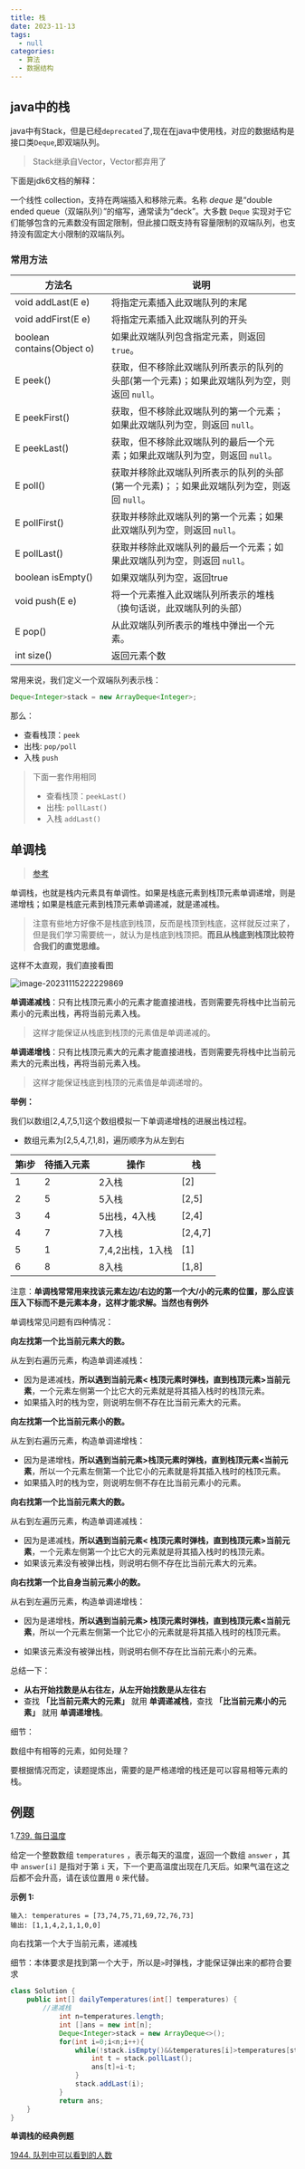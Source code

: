 ```yaml
---
title: 栈
date: 2023-11-13
tags: 
  - null
categories:  
  - 算法
  - 数据结构		
---
```


## java中的栈

java中有Stack，但是已经`deprecated`了,现在在java中使用栈，对应的数据结构是接口类`Deque`,即双端队列。

> Stack继承自Vector，Vector都弃用了

下面是jdk6文档的解释：

一个线性 collection，支持在两端插入和移除元素。名称 *deque* 是“double ended  queue（双端队列）”的缩写，通常读为“deck”。大多数 `Deque`  实现对于它们能够包含的元素数没有固定限制，但此接口既支持有容量限制的双端队列，也支持没有固定大小限制的双端队列。 

### 常用方法

| 方法名                     | 说明                                                         |
| -------------------------- | ------------------------------------------------------------ |
| void addLast(E e)          | 将指定元素插入此双端队列的末尾                               |
| void addFirst(E e)         | 将指定元素插入此双端队列的开头                               |
| boolean contains(Object o) | 如果此双端队列包含指定元素，则返回 `true`。                  |
| E  peek()                  | 获取，但不移除此双端队列所表示的队列的头部(第一个元素)；如果此双端队列为空，则返回 `null`。 |
| E  peekFirst()             | 获取，但不移除此双端队列的第一个元素；如果此双端队列为空，则返回 `null`。 |
| E  peekLast()              | 获取，但不移除此双端队列的最后一个元素；如果此双端队列为空，则返回 `null`。 |
| E  poll()                  | 获取并移除此双端队列所表示的队列的头部(第一个元素)；；如果此双端队列为空，则返回 `null`。 |
| E  pollFirst()             | 获取并移除此双端队列的第一个元素；如果此双端队列为空，则返回 `null`。 |
| E  pollLast()              | 获取并移除此双端队列的最后一个元素；如果此双端队列为空，则返回 `null`。 |
| boolean isEmpty()          | 如果双端队列为空，返回true                                   |
| void push(E e)             | 将一个元素推入此双端队列所表示的堆栈（换句话说，此双端队列的头部） |
| E pop()                    | 从此双端队列所表示的堆栈中弹出一个元素。                     |
| int size()                 | 返回元素个数                                                 |

常用来说，我们定义一个双端队列表示栈：

~~~java
Deque<Integer>stack = new ArrayDeque<Integer>;
~~~

那么：

- 查看栈顶：`peek`
- 出栈: 	`pop/poll`
- 入栈  `push`

>下面一套作用相同
>
>- 查看栈顶：`peekLast()`
>- 出栈: 	`pollLast()`
>- 入栈  `addLast()`
>
>

## 单调栈

> [参考](https://blog.csdn.net/m0_73096566/article/details/129232233)

单调栈，也就是栈内元素具有单调性。如果是栈底元素到栈顶元素单调递增，则是递增栈；如果是栈底元素到栈顶元素单调递减，就是递减栈。

> 注意有些地方好像不是栈底到栈顶，反而是栈顶到栈底，这样就反过来了，但是我们学习需要统一，就认为是栈底到栈顶把。**而且从栈底到栈顶比较符合我们的直觉思维。**

这样不太直观，我们直接看图

![image-20231115222229869](https://typora-1309665611.cos.ap-nanjing.myqcloud.com/typora/image-20231115222229869.png)

**单调递减栈**：只有比栈顶元素小的元素才能直接进栈，否则需要先将栈中比当前元素小的元素出栈，再将当前元素入栈。

>这样才能保证从栈底到栈顶的元素值是单调递减的。

**单调递增栈**：只有比栈顶元素大的元素才能直接进栈，否则需要先将栈中比当前元素大的元素出栈，再将当前元素入栈。

>这样才能保证栈底到栈顶的元素值是单调递增的。

**举例：**

我们以数组[2,4,7,5,1]这个数组模拟一下单调递增栈的进展出栈过程。

- 数组元素为[2,5,4,7,1,8]，遍历顺序为从左到右

| 第i步 | 待插入元素 | 操作             | 栈      |
| ----- | ---------- | ---------------- | ------- |
| 1     | 2          | 2入栈            | [2]     |
| 2     | 5          | 5入栈            | [2,5]   |
| 3     | 4          | 5出栈，4入栈     | [2,4]   |
| 4     | 7          | 7入栈            | [2,4,7] |
| 5     | 1          | 7,4,2出栈，1入栈 | [1]     |
| 6     | 8          | 8入栈            | [1,8]   |

注意：**单调栈常常用来找该元素左边/右边的第一个大/小的元素的位置，那么应该压入下标而不是元素本身，这样才能求解。当然也有例外**

单调栈常见问题有四种情况：

**向左找第一个比当前元素大的数。**

从左到右遍历元素，构造单调递减栈：

- 因为是递减栈，**所以遇到当前元素< 栈顶元素时弹栈，直到栈顶元素>当前元素**，一个元素左侧第一个比它大的元素就是将其插入栈时的栈顶元素。
- 如果插入时的栈为空，则说明左侧不存在比当前元素大的元素。

**向左找第一个比当前元素小的数。**

从左到右遍历元素，构造单调递增栈：

- 因为是递增栈，**所以遇到当前元素>栈顶元素时弹栈，直到栈顶元素<当前元素**，所以一个元素左侧第一个比它小的元素就是将其插入栈时的栈顶元素。
- 如果插入时的栈为空，则说明左侧不存在比当前元素小的元素。

**向右找第一个比当前元素大的数。**

从右到左遍历元素，构造单调递减栈：

- 因为是递减栈，**所以遇到当前元素< 栈顶元素时弹栈，直到栈顶元素>当前元素**，一个元素左侧第一个比它大的元素就是将其插入栈时的栈顶元素。
- 如果该元素没有被弹出栈，则说明右侧不存在比当前元素大的元素。

**向右找第一个比自身当前元素小的数。**

从右到左遍历元素，构造单调递增栈：

- 因为是递增栈，**所以遇到当前元素> 栈顶元素时弹栈，直到栈顶元素<当前元素**，所以一个元素左侧第一个比它小的元素就是将其插入栈时的栈顶元素。

- 如果该元素没有被弹出栈，则说明右侧不存在比当前元素小的元素。


总结一下：

- **从右开始找数是从右往左，从左开始找数是从左往右**
- 查找 **「比当前元素大的元素」** 就用 **单调递减栈**，查找 **「比当前元素小的元素」** 就用 **单调递增栈**。

细节：

数组中有相等的元素，如何处理？

要根据情况而定，读题提炼出，需要的是严格递增的栈还是可以容易相等元素的栈。

## 例题

1.[739. 每日温度](https://leetcode.cn/problems/daily-temperatures/)

给定一个整数数组 `temperatures` ，表示每天的温度，返回一个数组 `answer` ，其中 `answer[i]` 是指对于第 `i` 天，下一个更高温度出现在几天后。如果气温在这之后都不会升高，请在该位置用 `0` 来代替。

**示例 1:**

```
输入: temperatures = [73,74,75,71,69,72,76,73]
输出: [1,1,4,2,1,1,0,0]
```

向右找第一个大于当前元素，递减栈

细节：本体要求是找到第一个大于，所以是`>`时弹栈，才能保证弹出来的都符合要求

```java
class Solution {
    public int[] dailyTemperatures(int[] temperatures) {
        //递减栈
            int n=temperatures.length;
            int []ans = new int[n];
            Deque<Integer>stack = new ArrayDeque<>();
            for(int i=0;i<n;i++){
                while(!stack.isEmpty()&&temperatures[i]>temperatures[stack.peekLast()]){
                    int t = stack.pollLast();
                    ans[t]=i-t;
                }
                stack.addLast(i);
            }
            return ans;
    }
}
```

**单调栈的经典例题**

[1944. 队列中可以看到的人数](https://leetcode.cn/problems/number-of-visible-people-in-a-queue/)
